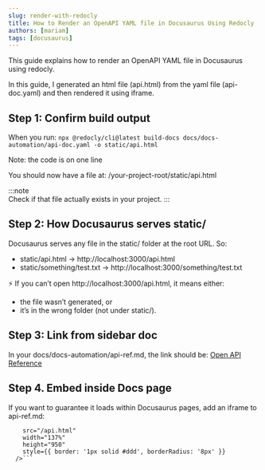 ```yaml
---
slug: render-with-redocly
title: How to Render an OpenAPI YAML file in Docusaurus Using Redocly
authors: [mariam]
tags: [docusaurus]
---
```


This guide explains how to render an OpenAPI YAML file in Docusaurus using redocly.  

In this guide, I generated an html file (api.html) from the yaml file (api-doc.yaml) and then rendered it using iframe.

## Step 1: Confirm build output
When you run:
```npx @redocly/cli@latest build-docs docs/docs-automation/api-doc.yaml -o static/api.html```

Note: the code is on one line


You should now have a file at: 
 /your-project-root/static/api.html

:::note  
Check if that file actually exists in your project.
:::


## Step 2: How Docusaurus serves static/
Docusaurus serves any file in the static/ folder at the root URL.
So:
  - static/api.html → http://localhost:3000/api.html
  - static/something/test.txt → http://localhost:3000/something/test.txt


⚡ If you can’t open http://localhost:3000/api.html, it means either:
  - the file wasn’t generated, or
  - it’s in the wrong folder (not under static/).



## Step 3: Link from sidebar doc
In your docs/docs-automation/api-ref.md, the link should be:
[Open API Reference](/api.html)

## Step 4. Embed inside Docs page
If you want to guarantee it loads within Docusaurus pages, add an iframe to api-ref.md:  
```  <iframe
    src="/api.html"
    width="137%"
    height="950"
    style={{ border: '1px solid #ddd', borderRadius: '8px' }}
  />```


